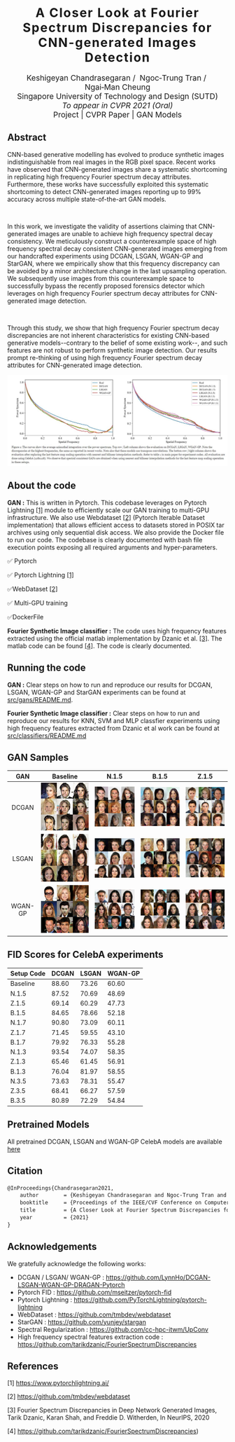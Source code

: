 <h1 align='center' style="text-align:center; font-weight:bold; font-size:2.0em;letter-spacing:2.0px;">
                A Closer Look at Fourier Spectrum Discrepancies for</br>CNN-generated Images Detection</h1>
<p align='center' style="text-align:center;font-size:1.25em;">
    <a href="https://keshik6.github.io/" target="_blank" style="text-decoration: none;">Keshigeyan&nbsp;Chandrasegaran</a>&nbsp;/&nbsp;
    <a href="https://scholar.google.com/citations?hl=en&user=9SE3GYMAAAAJ" target="_blank" style="text-decoration: none;">Ngoc&#8209;Trung&nbsp;Tran</a>&nbsp;/&nbsp;
    <a href="https://sites.google.com/site/mancheung0407/" target="_blank" style="text-decoration: none;">Ngai&#8209;Man&nbsp;Cheung</a></br>
Singapore University of Technology and Design (SUTD)<br/>
<em>To appear in CVPR&nbsp;2021&nbsp;(Oral)</br></em>
<a href="https://keshik6.github.io/Fourier-Discrepancies-CNN-Detection/" title="Project" target="_blank" rel="nofollow" style="text-decoration: none;">Project</a> |
<a href="https://arxiv.org/abs/2103.17195" title="CVPR Paper" target="_blank" rel="nofollow" style="text-decoration: none;">CVPR Paper</a> |
<a href="https://drive.google.com/drive/folders/123RpZhytXBrJQyHg_0f46W-Qv3t5Hwsl?usp=sharing" title="GAN Models" target="_blank" rel="nofollow" style="text-decoration: none;">GAN Models</a>
</p>




## Abstract

CNN-based generative modelling has evolved to produce synthetic images indistinguishable from real images in the RGB pixel space. Recent works have observed that CNN-generated images share a systematic shortcoming in replicating high frequency Fourier spectrum decay attributes. Furthermore, these works have successfully exploited this systematic shortcoming to detect CNN-generated images reporting up to 99% accuracy across multiple state-of-the-art GAN models.

</br>

In this work, we investigate the validity of assertions claiming that CNN-generated images are unable to achieve high frequency spectral decay consistency. We meticulously construct a counterexample space of high frequency spectral decay consistent CNN-generated images emerging from our handcrafted experiments using DCGAN, LSGAN, WGAN-GP and StarGAN, where we empirically show that this frequency discrepancy can be avoided by a minor architecture change in the last upsampling operation. We subsequently use images from this counterexample space to successfully bypass the recently proposed forensics detector which leverages on high frequency Fourier spectrum decay attributes for CNN-generated image detection.

</br>

Through this study, we show that high frequency Fourier spectrum decay discrepancies are not inherent characteristics for existing CNN-based generative models--contrary to the belief of some existing work--, and such features are not robust to perform synthetic image detection. Our results prompt re-thinking of using high frequency Fourier spectrum decay attributes for CNN-generated image detection.



<img src="/assets/web.JPG" />



## About the code

**GAN  :** This is written in Pytorch. This codebase leverages on Pytorch Lightning [[1]](#1) module to efficiently scale our GAN training to multi-GPU infrastructure. We also use Webdataset [[2]](#2) (Pytorch Iterable Dataset implementation) that allows efficient access to datasets stored in POSIX tar archives using only sequential disk access. We also provide the Docker file to run our code. The codebase is clearly documented with bash file execution points exposing all required arguments and hyper-parameters.

:white_check_mark: Pytorch

:white_check_mark: Pytorch Lightning [[1]](#1)

:white_check_mark: ​WebDataset [[2]](#2)

:white_check_mark: ​Multi-GPU training

:white_check_mark: ​DockerFile



**Fourier Synthetic Image classifier :** The code uses high frequency features extracted using the official matlab implementation by Dzanic et al. [[3]](#3). The matlab code can be found [[4]](#4). The code is clearly documented.





## Running the code

**GAN :** Clear steps on how to run and reproduce our results for DCGAN, LSGAN, WGAN-GP and StarGAN experiments can be found at [src/gans/README.md](src/gans/README.md). 

**Fourier Synthetic Image classifier :** Clear steps on how to run and reproduce our results for KNN, SVM and MLP classfier experiments using high frequency features extracted from Dzanic et al work can be found at [src/classifiers/README.md](src/classifiers/README.md)





## GAN Samples

|   GAN   |                Baseline                 |                N.1.5                 |                B.1.5                 |                Z.1.5                 |
| :-----: | :-------------------------------------: | :----------------------------------: | :----------------------------------: | :----------------------------------: |
|  DCGAN  |  <img src="./assets/gan_BASELINE.png">  |  <img src="./assets/gan_N.1.5.png">  |  <img src="./assets/gan_B.1.5.png">  |  <img src="./assets/gan_Z.1.5.png">  |
|  LSGAN  | <img src="./assets/lsgan_BASELINE.png"> | <img src="./assets/lsgan_N.1.5.png"> | <img src="./assets/lsgan_B.1.5.png"> | <img src="./assets/lsgan_Z.1.5.png"> |
| WGAN-GP | <img src="./assets/wgan_BASELINE.png">  | <img src="./assets/wgan_N.1.5.png">  | <img src="./assets/wgan_B.1.5.png">  | <img src="./assets/wgan_Z.1.5.png">  |





## FID Scores for CelebA experiments

| Setup Code | DCGAN | LSGAN | WGAN-GP |
| ---------- | ----- | ----- | ------- |
| Baseline   | 88.60 | 73.26 | 60.60   |
| N.1.5      | 87.52 | 70.69 | 48.69   |
| Z.1.5      | 69.14 | 60.29 | 47.73   |
| B.1.5      | 84.65 | 78.66 | 52.18   |
| N.1.7      | 90.80 | 73.09 | 60.11   |
| Z.1.7      | 71.45 | 59.55 | 43.10   |
| B.1.7      | 79.92 | 76.33 | 55.28   |
| N.1.3      | 93.54 | 74.07 | 58.35   |
| Z.1.3      | 65.46 | 61.45 | 56.91   |
| B.1.3      | 76.04 | 81.97 | 58.55   |
| N.3.5      | 73.63 | 78.31 | 55.47   |
| Z.3.5      | 68.41 | 66.27 | 57.59   |
| B.3.5      | 80.89 | 72.29 | 54.84   |





## Pretrained Models

All pretrained DCGAN, LSGAN and WGAN-GP CelebA models are available [here](https://drive.google.com/drive/folders/123RpZhytXBrJQyHg_0f46W-Qv3t5Hwsl?usp=sharing)





## Citation

```markdown
@InProceedings{Chandrasegaran2021,
    author        = {Keshigeyan Chandrasegaran and Ngoc-Trung Tran and Ngai-Man Cheung},
    booktitle     = {Proceedings of the IEEE/CVF Conference on Computer Vision and Pattern Recognition (CVPR)},
    title         = {A Closer Look at Fourier Spectrum Discrepancies for CNN-generated Images Detection},
    year          = {2021}
}
```





## Acknowledgements

We gratefully acknowledge the following works:

- DCGAN / LSGAN/ WGAN-GP : https://github.com/LynnHo/DCGAN-LSGAN-WGAN-GP-DRAGAN-Pytorch
- Pytorch FID : https://github.com/mseitzer/pytorch-fid
- Pytorch Lightning : https://github.com/PyTorchLightning/pytorch-lightning
- WebDataset : https://github.com/tmbdev/webdataset
- StarGAN : https://github.com/yunjey/stargan
- Spectral Regularization : https://github.com/cc-hpc-itwm/UpConv
- High frequency spectral features extraction code : https://github.com/tarikdzanic/FourierSpectrumDiscrepancies





## References

<a id="1">[1]</a> https://www.pytorchlightning.ai/

<a id="2">[2]</a> https://github.com/tmbdev/webdataset

<a id="3">[3]</a> Fourier Spectrum Discrepancies in Deep Network Generated Images, Tarik Dzanic, Karan Shah, and Freddie D. Witherden, In NeurIPS, 2020

<a id="4">[4]</a> https://github.com/tarikdzanic/FourierSpectrumDiscrepancies)

